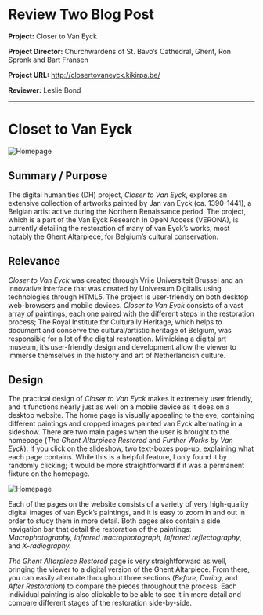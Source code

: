 # Review Two Blog Post
**Project:** Closer to Van Eyck

**Project Director:** Churchwardens of St. Bavo’s Cathedral, Ghent, Ron Spronk and Bart Fransen 

**Project URL:** http://closertovaneyck.kikirpa.be/ 

**Reviewer:** Leslie Bond

___
# Closet to Van Eyck 

![Homepage](https://lesliebond.github.io/LeslieBond/images/R2homepage.png)

## Summary / Purpose

The digital humanities (DH) project, *Closer to Van Eyck*, explores an extensive collection of artworks painted by Jan van Eyck (ca. 1390-1441), a Belgian artist active during the Northern Renaissance period. The project, which is a part of the Van Eyck Research in OpeN Access (VERONA), is currently detailing the restoration of many of van Eyck’s works, most notably the Ghent Altarpiece, for Belgium’s cultural conservation. 

## Relevance
*Closer to Van Eyck* was created through Vrije Universiteit Brussel and an innovative interface that was created by Universum Digitalis using technologies through HTML5. The project is user-friendly on both desktop web-browsers and mobile devices. *Closer to Van Eyck* consists of a vast array of paintings, each one paired with the different steps in the restoration process; The Royal Institute for Culturally Heritage, which helps to document and conserve the cultural/artistic heritage of Belgium, was responsible for a lot of the digital restoration. Mimicking a digital art museum, it’s user-friendly design and development allow the viewer to immerse themselves in the history and art of Netherlandish culture. 

## Design
The practical design of *Closer to Van Eyck* makes it extremely user friendly, and it functions nearly just as well on a mobile device as it does on a desktop website. The home page is visually appealing to the eye, containing different paintings and cropped images painted van Eyck alternating in a sideshow. There are two main pages when the user is brought to the homepage (*The Ghent Altarpiece Restored* and *Further Works by Van Eyck*). If you click on the slideshow, two text-boxes pop-up, explaining what each page contains. While this is a helpful feature, I only found it by randomly clicking; it would be more straightforward if it was a permanent fixture on the homepage. 

![Homepage](https://lesliebond.github.io/LeslieBond/images/R2homepage2.png)

Each of the pages on the website consists of a variety of very high-quality digital images of van Eyck’s paintings, and it is easy to zoom in and out in order to study them in more detail. Both pages also contain a side navigation bar that detail the restoration of the paintings: *Macrophotography, Infrared macrophotograph, Infrared reflectography*, and *X-radiography.* 

*The Ghent Altarpiece Restored* page is very straightforward as well, bringing the viewer to a digital version of the Ghent Altarpiece. From there, you can easily alternate throughout three sections (*Before, During*, and *After Restoration*) to compare the pieces throughout the process. Each individual painting is also clickable to be able to see it in more detail and compare different stages of the restoration side-by-side. 

